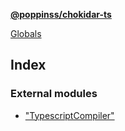 **[@poppinss/chokidar-ts](README.md)**

[Globals](README.md)

## Index

### External modules

* ["TypescriptCompiler"](modules/_typescriptcompiler_.md)